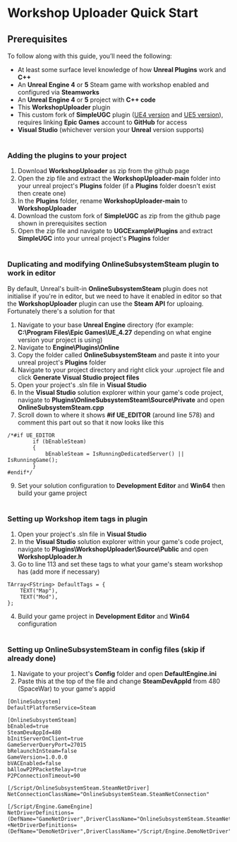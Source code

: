 # Workshop Uploader Quick Start
## Prerequisites
To follow along with this guide, you’ll need the following: 
- At least some surface level knowledge of how **Unreal Plugins** work and **C++**
- An **Unreal Engine 4** or **5** Steam game with workshop enabled and configured via **Steamworks**
- An **Unreal Engine 4** or **5** project with **C++ code**
- This **WorkshopUploader** plugin
- This custom fork of **SimpleUGC** plugin ([UE4 version](https://github.com/randomperson189/UGCExample/tree/release-ue4-custom) and [UE5 version](https://github.com/randomperson189/UGCExample/tree/release-ue5-custom)), requires linking **Epic Games** account to **GitHub** for access
- **Visual Studio** (whichever version your **Unreal** version supports)<br/><br/>

### Adding the plugins to your project

1. Download **WorkshopUploader** as zip from the github page
2. Open the zip file and extract the **WorkshopUploader-main** folder into your unreal project's **Plugins** folder (if a **Plugins** folder doesn't exist then create one)
3. In the **Plugins** folder, rename **WorkshopUploader-main** to **WorkshopUploader**
4. Download the custom fork of **SimpleUGC** as zip from the github page shown in prerequisites section
5. Open the zip file and navigate to **UGCExample\Plugins** and extract **SimpleUGC** into your unreal project's **Plugins** folder<br/><br/>

### Duplicating and modifying OnlineSubsystemSteam plugin to work in editor
By default, Unreal's built-in **OnlineSubsystemSteam** plugin does not initialise if you're in editor, but we need to have it enabled in editor so that the **WorkshopUploader** plugin can use the **Steam API** for uploaing. Fortunately there's a solution for that

1. Navigate to your base **Unreal Engine** directory (for example: **C:\Program Files\Epic Games\UE_4.27** depending on what engine version your project is using)
2. Navigate to **Engine\Plugins\Online**
3. Copy the folder called **OnlineSubsystemSteam** and paste it into your unreal project's **Plugins** folder
4. Navigate to your project directory and right click your .uproject file and click **Generate Visual Studio project files**
5. Open your project's .sln file in **Visual Studio**
6. In the **Visual Studio** solution explorer within your game's code project, navigate to **Plugins\OnlineSubsystemSteam\Source\Private** and open **OnlineSubsystemSteam.cpp**
7. Scroll down to where it shows **#if UE_EDITOR** (around line 578) and comment this part out so that it now looks like this
```
/*#if UE_EDITOR
		if (bEnableSteam)
		{
			bEnableSteam = IsRunningDedicatedServer() || IsRunningGame();
		}
#endif*/
```
9. Set your solution configuration to **Development Editor** and **Win64** then build your game project<br/><br/>

### Setting up Workshop item tags in plugin

1. Open your project's .sln file in **Visual Studio**
2. In the **Visual Studio** solution explorer within your game's code project, navigate to **Plugins\WorkshopUploader\Source\Public** and open **WorkshopUploader.h**
3. Go to line 113 and set these tags to what your game's steam workshop has (add more if necessary)
```
TArray<FString> DefaultTags = {
	TEXT("Map"),
	TEXT("Mod"),
};
```
4. Build your game project in **Development Editor** and **Win64** configuration <br/><br/>

### Setting up OnlineSubsystemSteam in config files (skip if already done)

1. Navigate to your project's **Config** folder and open **DefaultEngine.ini**
2. Paste this at the top of the file and change **SteamDevAppId** from 480 (SpaceWar) to your game's appid
```
[OnlineSubsystem]
DefaultPlatformService=Steam

[OnlineSubsystemSteam]
bEnabled=true
SteamDevAppId=480
bInitServerOnClient=true
GameServerQueryPort=27015
bRelaunchInSteam=false
GameVersion=1.0.0.0
bVACEnabled=false
bAllowP2PPacketRelay=true
P2PConnectionTimeout=90

[/Script/OnlineSubsystemSteam.SteamNetDriver]
NetConnectionClassName="OnlineSubsystemSteam.SteamNetConnection"

[/Script/Engine.GameEngine]
NetDriverDefinitions=(DefName="GameNetDriver",DriverClassName="OnlineSubsystemSteam.SteamNetDriver",DriverClassNameFallback="OnlineSubsystemUtils.IpNetDriver")
+NetDriverDefinitions=(DefName="DemoNetDriver",DriverClassName="/Script/Engine.DemoNetDriver",DriverClassNameFallback="/Script/Engine.DemoNetDriver")

```














